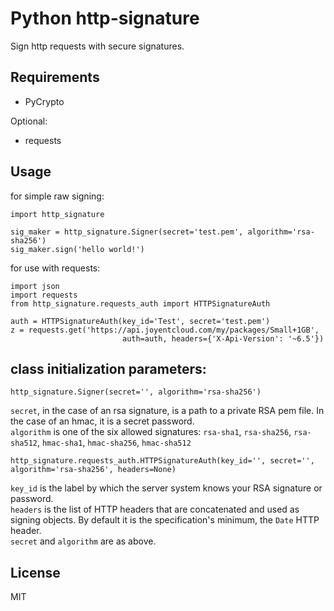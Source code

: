 # Python http-signature

Sign http requests with secure signatures.

## Requirements

* PyCrypto

Optional:

* requests

## Usage

for simple raw signing:

    import http_signature
    
    sig_maker = http_signature.Signer(secret='test.pem', algorithm='rsa-sha256')
    sig_maker.sign('hello world!')

for use with requests:

    import json
    import requests
    from http_signature.requests_auth import HTTPSignatureAuth
    
    auth = HTTPSignatureAuth(key_id='Test', secret='test.pem')
    z = requests.get('https://api.joyentcloud.com/my/packages/Small+1GB', 
                             auth=auth, headers={'X-Api-Version': '~6.5'})

## class initialization parameters:

    http_signature.Signer(secret='', algorithm='rsa-sha256')

`secret`, in the case of an rsa signature, is a path to a private RSA pem file. In the case of an hmac, it is a secret password.  
`algorithm` is one of the six allowed signatures: `rsa-sha1`, `rsa-sha256`, `rsa-sha512`, `hmac-sha1`, `hmac-sha256`, `hmac-sha512`

    http_signature.requests_auth.HTTPSignatureAuth(key_id='', secret='', algorithm='rsa-sha256', headers=None)

`key_id` is the label by which the server system knows your RSA signature or password.  
`headers` is the list of HTTP headers that are concatenated and used as signing objects. By default it is the specification's minimum, the `Date` HTTP header.  
`secret` and `algorithm` are as above.

## License

MIT
